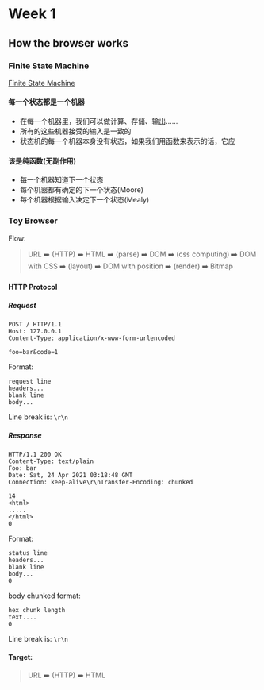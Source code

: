 # Week 1
## How the browser works

### Finite State Machine
[Finite State Machine](https://en.wikipedia.org/wiki/Finite-state_machine)

#### 每一个状态都是一个机器
- 在每一个机器里，我们可以做计算、存储、输出......
- 所有的这些机器接受的输入是一致的
- 状态机的每一个机器本身没有状态，如果我们用函数来表示的话，它应

#### 该是纯函数(无副作用)
- 每一个机器知道下一个状态
- 每个机器都有确定的下一个状态(Moore)
- 每个机器根据输入决定下一个状态(Mealy)

### Toy Browser
Flow:


> URL ➡️ (HTTP) ➡️ HTML ➡️ (parse) ➡️ DOM ➡️ (css computing) ➡️ DOM with CSS ➡️ (layout) ➡️ DOM with position ➡️ (render) ➡️ Bitmap

#### HTTP Protocol

##### Request
```
POST / HTTP/1.1
Host: 127.0.0.1
Content-Type: application/x-www-form-urlencoded

foo=bar&code=1
```

Format:

```
request line
headers...
blank line
body...
```

Line break is: `\r\n`

##### Response 
```
HTTP/1.1 200 OK
Content-Type: text/plain
Foo: bar
Date: Sat, 24 Apr 2021 03:18:48 GMT
Connection: keep-alive\r\nTransfer-Encoding: chunked

14
<html>
.....
</html>
0

```

Format:
```
status line
headers...
blank line
body...
0

```

body chunked format:
```
hex chunk length
text....
0

```


Line break is: `\r\n`

#### Target:

> URL ➡️ (HTTP) ➡️ HTML
